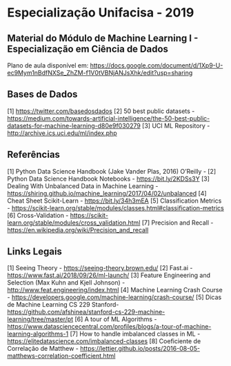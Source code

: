# Especialização Unifacisa - 2019

## Material do Módulo de Machine Learning I - Especialização em Ciência de Dados

Plano de aula disponível em: https://docs.google.com/document/d/1Xp9-U-ec9Mym1nBdfNXSe_ZhZM-f1V0tVBNjANJsXhk/edit?usp=sharing

## Bases de Dados

[1] https://twitter.com/basedosdados
[2] 50 best public datasets - https://medium.com/towards-artificial-intelligence/the-50-best-public-datasets-for-machine-learning-d80e9f030279
[3] UCI ML Repository - http://archive.ics.uci.edu/ml/index.php


## Referências

[1] Python Data Science Handbook (Jake Vander Plas, 2016) O’Reilly - 
[2] Python Data Science Handbook Notebooks - https://bit.ly/2KDSs3Y
[3] Dealing With Unbalanced Data in Machine Learning - https://shiring.github.io/machine_learning/2017/04/02/unbalanced
[4] Cheat Sheet Scikit-Learn - https://bit.ly/34h3mEA
[5] Classification Metrics - https://scikit-learn.org/stable/modules/classes.html#classification-metrics
[6] Cross-Validation - https://scikit-learn.org/stable/modules/cross_validation.html
[7] Precision and Recall - https://en.wikipedia.org/wiki/Precision_and_recall


## Links Legais

[1] Seeing Theory - https://seeing-theory.brown.edu/
[2] Fast.ai - https://www.fast.ai/2018/09/26/ml-launch/
[3] Feature Engineering and Selection (Max Kuhn and Kjell Johnson) - http://www.feat.engineering/index.html
[4] Machine Learning Crash Course - https://developers.google.com/machine-learning/crash-course/
[5] Dicas de Machine Learning CS 229 Stanford- https://github.com/afshinea/stanford-cs-229-machine-learning/tree/master/pt
[6] A tour of ML Algorithms - https://www.datasciencecentral.com/profiles/blogs/a-tour-of-machine-learning-algorithms-1
[7] How to handle imbalanced classes in ML - https://elitedatascience.com/imbalanced-classes
[8] Coeficiente de Correlação de Matthew - https://lettier.github.io/posts/2016-08-05-matthews-correlation-coefficient.html

